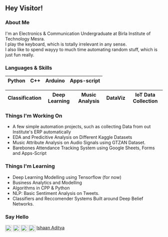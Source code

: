 ## Hey Visitor!

### About Me
I'm an Electronics & Communication Undergraduate at Birla Institute of Technology Mesra.  
I play the keyboard, which is totally irrelevant in any sense.  
I also like to spend wayyy to much time automating random stuff, which is just fun really. 

### Languages & Skills
Python | C++ | Arduino | Apps-script
| ---    | --- |  ---  | ---

| Classification 	| Deep Learning 	| Music Analysis 	| DataViz 	| IoT Data Collection 	|
|----------------	|---------------	|----------------	|---------	|---------------------	|

### Things I'm Working On
* A few simple automation projects, such as collecting Data from out Institute's ERP automatically
* EDA and Predicitive Analysis on Different Kaggle Datasets
* Music Attribute Analysis on Audio Signals using GTZAN Dataset.
* Barebones Attendance Tracking System using Google Sheets, Forms and Apps-Script

### Things I'm Learning
* Deep Learning Modelling using Tensorflow (for now)
* Business Analytics and Modelling
* Algorithms in CPP & Python
* NLP: Basic Sentiment Analysis on Tweets.
* Classifiers and Reccomender Systems Built around Deep Belief Networks.

### Say Hello
<p align="centre">
<a href="https://twitter.com/I5H44N">
    <img alt="Twitter" align="left" width="22px" padding:"10" src="https://cdn.jsdelivr.net/npm/simple-icons@v3/icons/twitter.svg" />
</a>
<a href="https://www.kaggle.com/ishaanaditya">
    <img alt="Kaggle" align="left" width="22px" padding:"50px" src="https://cdn.jsdelivr.net/npm/simple-icons@v3/icons/kaggle.svg" />
</a>
 
  
  
<a href="mailto:ishaanaditya.v@gmail.com">
    <img alt="Mail" align="left" width="22px" padding:"50px" src="https://cdn.jsdelivr.net/npm/simple-icons@v3/icons/gmail.svg" />
</a>
  
<a href="https://www.linkedin.com/in/ishaan-aditya/">
    <img alt="LinkedIn" align="left" width="22px" padding:"50px" src="https://cdn.jsdelivr.net/npm/simple-icons@v3/icons/linkedin.svg" />
</a>
</p>

<div class="LI-profile-badge"  data-version="v1" data-size="medium" data-locale="en_US" data-type="vertical" data-theme="light" data-vanity="ishaan-aditya"><a class="LI-simple-link" href='https://in.linkedin.com/in/ishaan-aditya?trk=profile-badge'>Ishaan Aditya</a></div>
